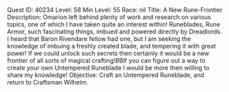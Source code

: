 Quest ID: 40234
Level: 58
Min Level: 55
Race: nil
Title: A New Rune-Frontier
Description: Omarion left behind plenty of work and research on various topics, one of which I have taken quite an interest within! Runeblades, Rune Armor, such fascinating things, imbued and powered directly by Dreadlords. I heard that Baron Rivendare fellow had one, but I am seeking the knowledge of imbuing a freshly created blade, and tempering it with great power! If we could unlock such secrets then certainly it would be a new frontier of all sorts of magical crafting!$B$BIf you can figure out a way to create your own Untempered Runeblade I would be more then willing to share my knowledge!
Objective: Craft an Untempered Runeblade, and return to Craftsman Wilhelm.
